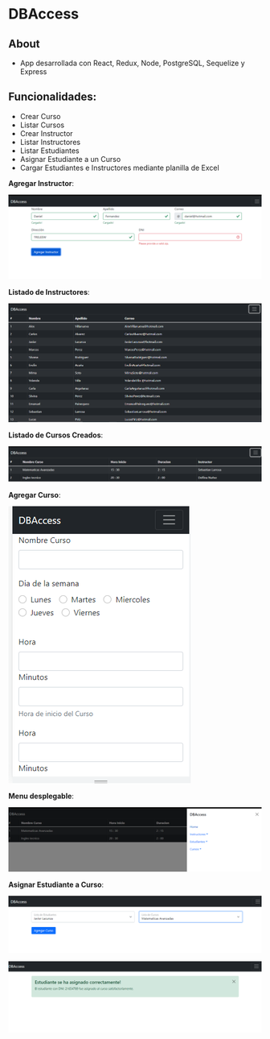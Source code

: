 # DBAccess

## About

- App desarrollada con React, Redux, Node, PostgreSQL, Sequelize y Express

## Funcionalidades: 
- Crear Curso
- Listar Cursos
- Crear Instructor
- Listar Instructores
- Listar Estudiantes
- Asignar Estudiante a un Curso
- Cargar Estudiantes e Instructores mediante planilla de Excel

__Agregar Instructor__: 

![01](api/src/public/01.png)

__Listado de Instructores__: 

![02](api/src/public/02.png)

__Listado de Cursos Creados__: 

![03](api/src/public/03.png)

__Agregar Curso__: 

![04](api/src/public/04.png)

__Menu desplegable__: 

![05](api/src/public/05.png)

__Asignar Estudiante a Curso__: 

![06](api/src/public/06.png)

![07](api/src/public/07.png)

